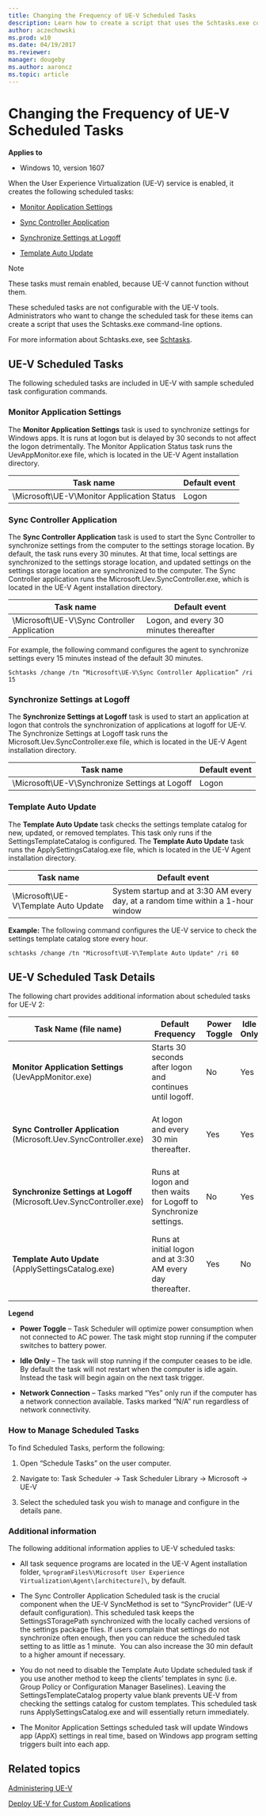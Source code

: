 ```yaml
---
title: Changing the Frequency of UE-V Scheduled Tasks
description: Learn how to create a script that uses the Schtasks.exe command-line options so you can change the frequency of UE-V scheduled tasks.
author: aczechowski
ms.prod: w10
ms.date: 04/19/2017
ms.reviewer: 
manager: dougeby
ms.author: aaroncz
ms.topic: article
---
```


# Changing the Frequency of UE-V Scheduled Tasks

**Applies to**
-   Windows 10, version 1607

When the User Experience Virtualization (UE-V) service is enabled, it creates the following scheduled tasks:

-   [Monitor Application Settings](#monitor-application-settings)

-   [Sync Controller Application](#sync-controller-application)

-   [Synchronize Settings at Logoff](#synchronize-settings-at-logoff)

-   [Template Auto Update](#template-auto-update)

> [!NOTE]
> These tasks must remain enabled, because UE-V cannot function without them.

These scheduled tasks are not configurable with the UE-V tools. Administrators who want to change the scheduled task for these items can create a script that uses the Schtasks.exe command-line options.

For more information about Schtasks.exe, see [Schtasks](/previous-versions/windows/it-pro/windows-server-2012-R2-and-2012/cc725744(v=ws.11)).

## UE-V Scheduled Tasks

The following scheduled tasks are included in UE-V with sample scheduled task configuration commands.

### Monitor Application Settings

The **Monitor Application Settings** task is used to synchronize settings for Windows apps. It is runs at logon but is delayed by 30 seconds to not affect the logon detrimentally. The Monitor Application Status task runs the UevAppMonitor.exe file, which is located in the UE-V Agent installation directory.

|Task name|Default event|
|--- |--- |
|\Microsoft\UE-V\Monitor Application Status|Logon|

### Sync Controller Application

The **Sync Controller Application** task is used to start the Sync Controller to synchronize settings from the computer to the settings storage location. By default, the task runs every 30 minutes. At that time, local settings are synchronized to the settings storage location, and updated settings on the settings storage location are synchronized to the computer. The Sync Controller application runs the Microsoft.Uev.SyncController.exe, which is located in the UE-V Agent installation directory.

|Task name|Default event|
|--- |--- |
|\Microsoft\UE-V\Sync Controller Application|Logon, and every 30 minutes thereafter|

For example, the following command configures the agent to synchronize settings every 15 minutes instead of the default 30 minutes.

```console
Schtasks /change /tn “Microsoft\UE-V\Sync Controller Application” /ri 15
```

### Synchronize Settings at Logoff

The **Synchronize Settings at Logoff** task is used to start an application at logon that controls the synchronization of applications at logoff for UE-V. The Synchronize Settings at Logoff task runs the Microsoft.Uev.SyncController.exe file, which is located in the UE-V Agent installation directory.

|Task name|Default event|
|--- |--- |
|\Microsoft\UE-V\Synchronize Settings at Logoff|Logon|

### Template Auto Update

The **Template Auto Update** task checks the settings template catalog for new, updated, or removed templates. This task only runs if the SettingsTemplateCatalog is configured. The **Template Auto Update** task runs the ApplySettingsCatalog.exe file, which is located in the UE-V Agent installation directory.

|Task name|Default event|
|--- |--- |
|\Microsoft\UE-V\Template Auto Update|System startup and at 3:30 AM every day, at a random time within a 1-hour window|


**Example:** The following command configures the UE-V service to check the settings template catalog store every hour.

```console
schtasks /change /tn "Microsoft\UE-V\Template Auto Update" /ri 60
```


## UE-V Scheduled Task Details

The following chart provides additional information about scheduled tasks for UE-V 2:

|Task Name (file name)|Default Frequency|Power Toggle|Idle Only|Network Connection|Description|
|--- |--- |--- |--- |--- |--- |
|**Monitor Application Settings** (UevAppMonitor.exe)|Starts 30 seconds after logon and continues until logoff.|No|Yes|N/A|Synchronizes settings for Windows (AppX) apps.|
|**Sync Controller Application** (Microsoft.Uev.SyncController.exe)|At logon and every 30 min thereafter.|Yes|Yes|Only if Network is connected|Starts the Sync Controller which synchronizes local settings with the settings storage location.|
|**Synchronize Settings at Logoff** (Microsoft.Uev.SyncController.exe)|Runs at logon and then waits for Logoff to Synchronize settings.|No|Yes|N/A|Start an application at logon that controls the synchronization of applications at logoff.|
|**Template Auto Update** (ApplySettingsCatalog.exe)|Runs at initial logon and at 3:30 AM every day thereafter.|Yes|No|N/A|Checks the settings template catalog for new, updated, or removed templates. This task only runs if SettingsTemplateCatalog is configured.|

**Legend**

-   **Power Toggle** – Task Scheduler will optimize power consumption when not connected to AC power. The task might stop running if the computer switches to battery power.

-   **Idle Only** – The task will stop running if the computer ceases to be idle. By default the task will not restart when the computer is idle again. Instead the task will begin again on the next task trigger.

-   **Network Connection** – Tasks marked “Yes” only run if the computer has a network connection available. Tasks marked “N/A” run regardless of network connectivity.

### How to Manage Scheduled Tasks

To find Scheduled Tasks, perform the following:

1.  Open “Schedule Tasks” on the user computer.

2.  Navigate to: Task Scheduler -&gt; Task Scheduler Library -&gt; Microsoft -&gt; UE-V

3.  Select the scheduled task you wish to manage and configure in the details pane.

### Additional information

The following additional information applies to UE-V scheduled tasks:

-   All task sequence programs are located in the UE-V Agent installation folder, `%programFiles%\Microsoft User Experience Virtualization\Agent\[architecture]\`, by default.

-   The Sync Controller Application Scheduled task is the crucial component when the UE-V SyncMethod is set to “SyncProvider” (UE-V default configuration). This scheduled task keeps the SettingsSToragePath synchronized with the locally cached versions of the settings package files. If users complain that settings do not synchronize often enough, then you can reduce the scheduled task setting to as little as 1 minute.  You can also increase the 30 min default to a higher amount if necessary.

-   You do not need to disable the Template Auto Update scheduled task if you use another method to keep the clients’ templates in sync (i.e. Group Policy or Configuration Manager Baselines). Leaving the SettingsTemplateCatalog property value blank prevents UE-V from checking the settings catalog for custom templates. This scheduled task runs ApplySettingsCatalog.exe and will essentially return immediately.

-   The Monitor Application Settings scheduled task will update Windows app (AppX) settings in real time, based on Windows app program setting triggers built into each app.





## Related topics

[Administering UE-V](uev-administering-uev.md)

[Deploy UE-V for Custom Applications](uev-deploy-uev-for-custom-applications.md)
